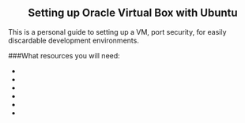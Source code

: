 <h2 align="center">Setting up Oracle Virtual Box with Ubuntu</h2>

<p>This is a personal guide to setting up a VM, port security, for easily discardable development environments.</p>

###What resources you will need:

<ul>
    <li></li>
    <li></li>
    <li></li>
    <li></li>
    <li></li>
    <li></li>
</ul>
